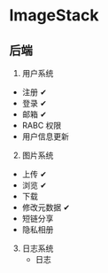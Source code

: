 # ImageStack

## 后端
1. 用户系统
  * 注册 ✔
  * 登录 ✔
  * 邮箱 ✔
  * RABC 权限
  * 用户信息更新
2. 图片系统
  * 上传 ✔
  * 浏览 ✔
  * 下载 
  * 修改元数据 ✔
  * 短链分享
  * 隐私相册
3. 日志系统
   * 日志